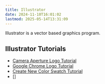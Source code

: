 ```yaml
---
title: Illustrator
date: 2024-11-10T16:01:02
lastmod: 2025-05-14T13:31:09
---
```


Illustrator is a vector based graphics program.

## Illustrator Tutorials

- [Camera Aperture Logo Tutorial](./camera-aperture-logo-tutorial-adobe-illustrator.md)
- [Google Chrome Logo Tutorial](./how-to-create-google-chrome-logo-adobe-illustrator.md)
- [Create New Color Swatch Tutorial](./create-new-color-swatch-adobe-illustrator.md)
- []
